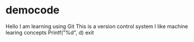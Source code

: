 # democode
Hello
I am learning using Git
This is a version control system
I like machine learing concepts
Printf("%d", d)
exit
